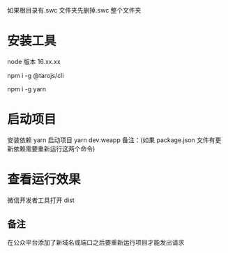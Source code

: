 如果根目录有.swc 文件夹先删掉.swc 整个文件夹

# 安装工具

node 版本 16.xx.xx

npm i -g @tarojs/cli

npm i -g yarn

# 启动项目

安装依赖 yarn
启动项目 yarn dev:weapp
备注：(如果 package.json 文件有更新依赖需要重新运行这两个命令)

# 查看运行效果

微信开发者工具打开 dist

## 备注

在公众平台添加了新域名或端口之后要重新运行项目才能发出请求
